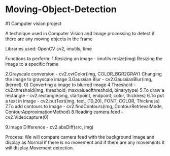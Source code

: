 # Moving-Object-Detection
#1 Computer vision project

A technique used in Computer Vision and Image processing to detect if there are any moving objects in the frame

Libraries used:
OpenCV
cv2, imutils, time

Functions to perform:
1.Resizing an image - imutils.resize(img) 
Resizing the image to a specific frame

2.Grayscale conversion - cv2.cvtColor(img, COLOR_BGR2GRAY)
Changing the image to grayscale image
3.Gaussian Blur - cv2.GaussianBlur(img, (kernel), 0)
Converting a image to blurred image
4.Threshold - cv2.threshold(img, threshold, maxvalueofthreshold, binarytype)
5.To draw a rectangle - cv2.rectangle(img, startpoint, endpoint, color, thicknes)
6.To put a text in image - cv2.putText(img, text, (10,20), FONT, COLOR, Thickness)
7.To add contours to image - cv2.findContours(img, ContourRetrievalMode, ContourApproximationMethod)
8.Reading camera feed - cv2.Videocapture(0)

9.Image Difference - cv2.absDiff(src, img)

Process:
We will compare camera feed with the background image and display as Normal if there is no movement and if there are any movements it will display Movement detection.

